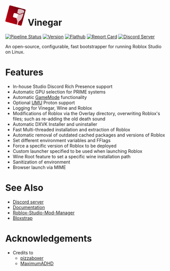 # <img src="data/icons/vinegar.svg" alt="Vinegar logo" height="64px"> Vinegar

[![Pipeline Status][pipeline_img    ]][pipeline    ]
[![Version        ][version_img     ]][version     ]
[![Flathub        ][flathub_img     ]][flathub     ]
[![Report Card    ][goreportcard_img]][goreportcard]
[![Discord Server ][discord_img     ]][discord     ]

An open-source, configurable, fast bootstrapper for running Roblox Studio on Linux.

[pipeline]:     https://github.com/vinegarhq/vinegar/actions/workflows/build.yml
[pipeline_img]: https://img.shields.io/github/actions/workflow/status/vinegarhq/vinegar/build.yml?style=flat-square&label=build%20%26%20tests
[version]:     https://github.com/vinegarhq/vinegar/releases/latest
[version_img]: https://img.shields.io/github/v/release/vinegarhq/vinegar?style=flat-square&display_name=tag
[flathub]:     https://flathub.org/apps/details/org.vinegarhq.Vinegar
[flathub_img]: https://img.shields.io/flathub/downloads/org.vinegarhq.Vinegar?style=flat-square
[goreportcard]:     https://goreportcard.com/report/github.com/vinegarhq/vinegar
[goreportcard_img]: https://goreportcard.com/badge/github.com/vinegarhq/vinegar?style=flat-square
[discord]:     https://discord.gg/dzdzZ6Pps2
[discord_img]: https://img.shields.io/discord/1069506340973707304?style=flat-square&label=discord

# Features
+ In-house Studio Discord Rich Presence support
+ Automatic GPU selection for PRIME systems
+ Automatic [GameMode](https://github.com/FeralInteractive/gamemode) functionality
+ Optional [UMU](https://github.com/Open-Wine-Components/umu-launcher) Proton support
+ Logging for Vinegar, Wine and Roblox
+ Modifications of Roblox via the Overlay directory, overwriting Roblox's files; such as re-adding the old death sound
+ Automatic DXVK Installer and uninstaller
+ Fast Multi-threaded installation and extraction of Roblox
+ Automatic removal of outdated cached packages and versions of Roblox
+ Set different environment variables and FFlags
+ Force a specific version of Roblox to be deployed
+ Custom launcher specified to be used when launching Roblox
+ Wine Root feature to set a specific wine installation path
+ Sanitization of environment
+ Browser launch via MIME

# See Also
+ [Discord server](https://discord.gg/dzdzZ6Pps2)
+ [Documentation](https://vinegarhq.github.io)
+ [Roblox-Studio-Mod-Manager](https://github.com/MaximumADHD/Roblox-Studio-Mod-Manager)
+ [Bloxstrap](https://github.com/pizzaboxer/bloxstrap)

# Acknowledgements
+ Credits to
  + [pizzaboxer](https://github.com/pizzaboxer)
  + [MaximumADHD](https://github.com/MaximumADHD)

